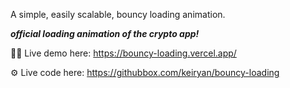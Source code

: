 A simple, easily scalable, bouncy loading animation.

_**official loading animation of the crypto app!**_

🧑‍💻 Live demo here: https://bouncy-loading.vercel.app/

⚙️ Live code here: https://githubbox.com/keiryan/bouncy-loading
